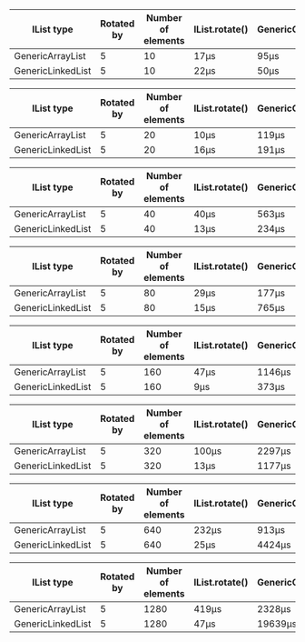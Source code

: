 
| IList type | Rotated by | Number of elements | IList.rotate() | GenericCollections.rotate() | GenericCollections.rotate2() | 
| --- | --- | --- | --- | --- | --- | 
| GenericArrayList | 5 | 10 | 17μs | 95μs | 23μs | 
| GenericLinkedList | 5 | 10 | 22μs | 50μs | 9μs | 

| IList type | Rotated by | Number of elements | IList.rotate() | GenericCollections.rotate() | GenericCollections.rotate2() | 
| --- | --- | --- | --- | --- | --- | 
| GenericArrayList | 5 | 20 | 10μs | 119μs | 11μs | 
| GenericLinkedList | 5 | 20 | 16μs | 191μs | 11μs | 

| IList type | Rotated by | Number of elements | IList.rotate() | GenericCollections.rotate() | GenericCollections.rotate2() | 
| --- | --- | --- | --- | --- | --- | 
| GenericArrayList | 5 | 40 | 40μs | 563μs | 28μs | 
| GenericLinkedList | 5 | 40 | 13μs | 234μs | 11μs | 

| IList type | Rotated by | Number of elements | IList.rotate() | GenericCollections.rotate() | GenericCollections.rotate2() | 
| --- | --- | --- | --- | --- | --- | 
| GenericArrayList | 5 | 80 | 29μs | 177μs | 22μs | 
| GenericLinkedList | 5 | 80 | 15μs | 765μs | 32μs | 

| IList type | Rotated by | Number of elements | IList.rotate() | GenericCollections.rotate() | GenericCollections.rotate2() | 
| --- | --- | --- | --- | --- | --- | 
| GenericArrayList | 5 | 160 | 47μs | 1146μs | 51μs | 
| GenericLinkedList | 5 | 160 | 9μs | 373μs | 7μs | 

| IList type | Rotated by | Number of elements | IList.rotate() | GenericCollections.rotate() | GenericCollections.rotate2() | 
| --- | --- | --- | --- | --- | --- | 
| GenericArrayList | 5 | 320 | 100μs | 2297μs | 92μs | 
| GenericLinkedList | 5 | 320 | 13μs | 1177μs | 12μs | 

| IList type | Rotated by | Number of elements | IList.rotate() | GenericCollections.rotate() | GenericCollections.rotate2() | 
| --- | --- | --- | --- | --- | --- | 
| GenericArrayList | 5 | 640 | 232μs | 913μs | 164μs | 
| GenericLinkedList | 5 | 640 | 25μs | 4424μs | 31μs | 

| IList type | Rotated by | Number of elements | IList.rotate() | GenericCollections.rotate() | GenericCollections.rotate2() | 
| --- | --- | --- | --- | --- | --- | 
| GenericArrayList | 5 | 1280 | 419μs | 2328μs | 308μs | 
| GenericLinkedList | 5 | 1280 | 47μs | 19639μs | 41μs | 
